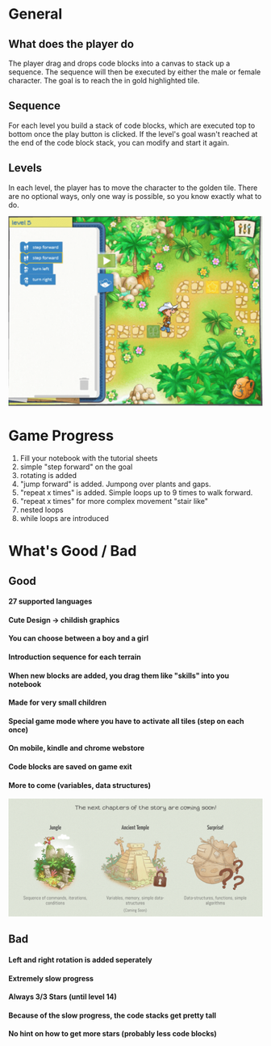 # General

## What does the player do
The player drag and drops code blocks into a canvas to stack up a sequence. The sequence will then be executed by either the male or female character. The goal is to reach the in gold highlighted tile.

## Sequence
For each level you build a stack of code blocks, which are executed top to bottom once the play button is clicked.
If the level's goal wasn't reached at the end of the code block stack, you can modify and start it again.

## Levels
In each level, the player has to move the character to the golden tile. There are no optional ways, only one way is
possible, so you know exactly what to do.

![imgOfGameHere](../img/runmarco.png)

# Game Progress
1. Fill your notebook with the tutorial sheets
1. simple "step forward" on the goal
1. rotating is added
1. "jump forward" is added. Jumpong over plants and gaps. 
1. "repeat x times" is added. Simple loops up to 9 times to walk forward.
1. "repeat x times" for more complex movement "stair like"
1. nested loops
1. while loops are introduced

# What's Good / Bad

## Good
#### 27 supported languages
#### Cute Design -> childish graphics
#### You can choose between a boy and a girl
#### Introduction sequence for each terrain
#### When new blocks are added, you drag them like "skills" into you notebook
#### Made for very small children
#### Special game mode where you have to activate all tiles (step on each once)
#### On mobile, kindle and chrome webstore
#### Code blocks are saved on game exit
#### More to come (variables, data structures)

![imgOfVarsHere](../img/levels.png)

## Bad
#### Left and right rotation is added seperately
#### Extremely slow progress
#### Always 3/3 Stars (until level 14)
#### Because of the slow progress, the code stacks get pretty tall
#### No hint on how to get more stars (probably less code blocks)


